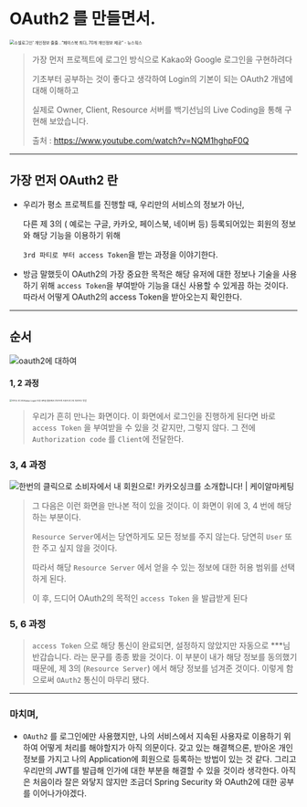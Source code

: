 # OAuth2 를 만들면서.



<img src="http://www.newsworks.co.kr/news/photo/201808/212050_99877_3549.jpg" alt="소셜로그인&#39; 개인정보 줄줄...“페이스북 최다, 70개 개인정보 제공” - 뉴스웍스" style="zoom:50%;" />

> 가장 먼저 프로젝트에 로그인 방식으로 Kakao와 Google 로그인을 구현하려다
>
> 기초부터 공부하는 것이 좋다고 생각하여 Login의 기본이 되는 OAuth2 개념에 대해 이해하고
>
> 실제로 Owner, Client, Resource 서버를 백기선님의 Live Coding을 통해 구현해 보았습니다. 
>
> 출처 : https://www.youtube.com/watch?v=NQM1hghpF0Q





---

## 가장 먼저 OAuth2 란 

- 우리가 평소 프로젝트를 진행할 때, 우리만의 서비스의 정보가 아닌, 

  다른 제 3의 ( 예로는 구글, 카카오, 페이스북, 네이버 등)  등록되어있는 회원의 정보와 해당 기능을 이용하기 위해 

  `3rd 파티로 부터 access Token`을 받는 과정을 이야기한다. 



- 방금 말했듯이 OAuth2의 가장 중요한 목적은 해당 유저에 대한 정보나 기술을 사용하기 위해 `access Token`을 부여받아 기능을 대신 사용할 수 있게끔 하는 것이다. 따라서 어떻게 OAuth2의 access Token을 받아오는지 확인한다.

---

## 순서

<img src="https://img1.daumcdn.net/thumb/R800x0/?scode=mtistory2&fname=https%3A%2F%2Ft1.daumcdn.net%2Fcfile%2Ftistory%2F236C70435940026011" alt="oauth2에 대하여"  />



#### 1, 2 과정 

<img src="https://blog.kakaocdn.net/dn/mYFlJ/btqFXf3Olvp/Kq6Q1gTBbjkh2byo1isFyk/img.png" alt="카카오 로그인(Kakao Login) 인증 API을 활용해서 간단하게 사용자 로그인 처리하는 방법" style="zoom: 25%;" />

> 우리가 흔히 만나는 화면이다. 이 화면에서 로그인을 진행하게 된다면 바로 `access Token` 을 부여받을 수 있을 것 같지만, 그렇지 않다. 그 전에 `Authorization code` 를 `Client`에 전달한다.



### 3, 4 과정

![한번의 클릭으로 소비자에서 내 회원으로! 카카오싱크를 소개합니다! | 케이알마케팅](https://lh3.googleusercontent.com/proxy/NMFGONLe0Le_NNFX1QXtP3pd0ohqxX2hNcFWsYog0UgpTFVfGJGWAYlnF02-k5fQ87sMplbUysNjko9hEi8SJrmFysoOdfRWiL0UHK4)

> 그 다음은 이런 화면을 만나본 적이 있을 것이다. 이 화면이 위에 3, 4 번에 해당하는 부분이다. 
>
> `Resource Server`에서는 당연하게도 모든 정보를 주지 않는다. 당연히 `User` 또한 주고 싶지 않을 것이다. 
>
> 따라서 해당 `Resource Server` 에서 얻을 수 있는 정보에 대한 허용 범위를 선택하게 된다. 
>
> 이 후, 드디어 OAuth2의 목적인 `access Token` 을 발급받게 된다



### 5, 6 과정 

> `access Token` 으로 해당 통신이 완료되면, 설정하지 않았지만 자동으로 ***님 반갑습니다. 라는 문구를 종종 봤을 것이다. 이 부분이 내가 해당 정보를 동의했기때문에, 제 3의 (`Resource Server`) 에서 해당 정보를 넘겨준 것이다. 이렇게 함으로써 `OAuth2` 통신이 마무리 됐다.



---

### 마치며, 

- `OAuth2` 를 로그인에만 사용했지만, 나의 서비스에서 지속된 사용자로 이용하기 위하여 어떻게 처리를 해야할지가 아직 의문이다. 갖고 있는 해결책으론, 받아온 개인정보를 가지고 나의 Application에 회원으로 등록하는 방법이 있는 것 같다. 그리고 우리만의 JWT를 발급해 인가에 대한 부분을 해결할 수 있을 것이라 생각한다. 아직은 처음이라 잘은 와닿지 않지만 조금더 Spring Security 와 OAuth2에 대한 공부를 이어나가야겠다. 